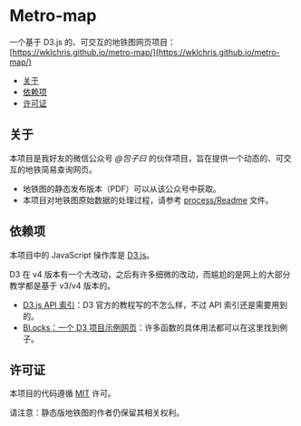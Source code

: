 # Metro-map <!-- omit in TOC -->

一个基于 D3.js 的、可交互的地铁图网页项目：[https://wklchris.github.io/metro-map/](https://wklchris.github.io/metro-map/)

- [关于](#关于)
- [依赖项](#依赖项)
- [许可证](#许可证)

## 关于

本项目是我好友的微信公众号 *@包子曰* 的伙伴项目，旨在提供一个动态的、可交互的地铁简易查询网页。

* 地铁图的静态发布版本（PDF）可以从该公众号中获取。
* 本项目对地铁图原始数据的处理过程，请参考 [process/Readme](process/Readme.md) 文件。

## 依赖项

本项目中的 JavaScript 操作库是 [D3.js](https://github.com/d3/d3)。

D3 在 v4 版本有一个大改动，之后有许多细微的改动，而尴尬的是网上的大部分教学都是基于 v3/v4 版本的。

* [D3.js API 索引](https://github.com/d3/d3/blob/main/API.md)：D3 官方的教程写的不怎么样，不过 API 索引还是需要用到的。
* [Bl.ocks：一个 D3 项目示例网页](https://bl.ocks.org/)：许多函数的具体用法都可以在这里找到例子。

## 许可证

本项目的代码遵循 [MIT](./LICENSE) 许可。

请注意：静态版地铁图的作者仍保留其相关权利。
